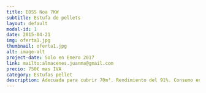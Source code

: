 ```yaml
---
title: EOSS Noa 7KW
subtitle: Estufa de pellets
layout: default
modal-id: 1
date: 2015-04-21
img: oferta1.jpg
thumbnail: oferta1.jpg
alt: image-alt
project-date: Solo en Enero 2017
link: mailto:almacenes.juanma@gmail.com
precio: 750€ mas IVA
category: Estufas pellet
description: Adecuada para cubrir 70m². Rendimiento del 91%. Consumo entre 0,4 y 1,4 kg/h, autonomia de 9 a 32h. Programable. En color burdeos, antracita y blanco.
---
```

